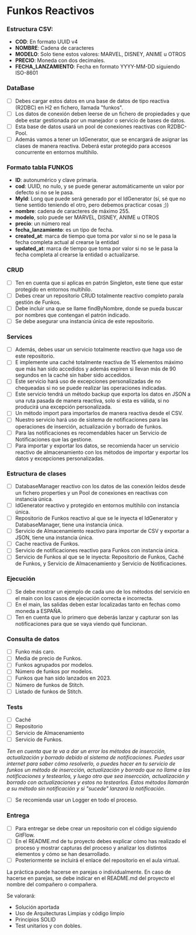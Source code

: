 # Funkos Reactivos

### Estructura CSV:

- **COD**: En formato UUID v4
- **NOMBRE**: Cadena de caracteres
- **MODELO**: Solo tiene estos valores: MARVEL, DISNEY, ANIME u OTROS
- **PRECIO**: Moneda con dos decimales.
- **FECHA_LANZAMIENTO**: Fecha en formato YYYY-MM-DD siguiendo ISO-8601

### DataBase

- [ ]  Debes cargar estos datos en una base de datos de tipo reactiva (R2DBC) en H2 en fichero, llamada "funkos".
- [ ]  Los datos de conexión deben leerse de un fichero de propiedades y que debe estar gestionada por un manejador o
  servicio de bases de datos.
- [ ]  Esta base de datos usará un pool de conexiones reactivas con R2DBC-Pool.
- [ ]  Además vamos a tener un IdGenerator, que se encargará de asignar las clases de manera reactiva. Deberá estar
  protegido para accesos concurrente en entornos multihilo.

### Formato tabla FUNKOS

- **ID**: autonumérico y clave primaria.
- **cod**: UUID, no nulo, y se puede generar automáticamente un valor por defecto si no se le pasa.
- **MyId**: Long que puede será generado por el IdGenerator (sí, sé que no tiene sentido teniendo el otro, pero debemos
  practicar cosas ;))
- **nombre**: cadena de caracteres de máximo 255.
- **modelo**, solo puede ser MARVEL, DISNEY, ANIME u OTROS
- **precio**: un número real
- **fecha_lanzamiento**: es un tipo de fecha.
- **created_at**: marca de tiempo que toma por valor si no se le pasa la fecha completa actual al crearse la entidad
- **updated_at**: marca de tiempo que toma por valor si no se le pasa la fecha completa al crearse la entidad o
  actualizarse.

### CRUD

- [ ]  Ten en cuenta que si aplicas en patrón Singleton, este tiene que estar protegido en entornos multihilo.
- [ ]  Debes crear un repositorio CRUD totalmente reactivo completo parala gestión de Funkos.
- [ ]  Debe incluir una que se llame findByNombre, donde se pueda buscar por nombres que contengan el patrón indicado.
- [ ]  Se debe asegurar una instancia única de este repositorio.

### Services

- [ ]  Además, debes usar un servicio totalmente reactivo que haga uso de este repositorio.
- [ ]  E implemente una caché totalmente reactiva de 15 elementos máximo que más han sido accedidos y además expiren si
  llevan más de 90 segundos en la caché sin haber sido accedidos.
- [ ]  Este servicio hará uso de excepciones personalizadas de no chequeadas si no se puede realizar las operaciones
  indicadas.
- [ ]  Este servicio tendrá un método backup que exporta los datos en JSON a una ruta pasada de manera reactiva, solo si
  esta es válida, si no producirá una excepción personalizada.
- [ ]  Un método import para importarlos de manera reactiva desde el CSV.
- [ ]  Nuestro servicio hará uso de sistema de notificaciones para las operaciones de inserción, actualización y borrado
  de funkos.
- [ ]  Para las notificaciones es recomendables hacer un Servicio de Notificaciones que las gestione.
- [ ]  Para importar y exportar los datos, se recomienda hacer un servicio reactivo de almacenamiento con los métodos de
  importar y exportar los datos y excepciones personalizadas.

### Estructura de clases

- [ ]  DatabaseManager reactivo con los datos de las conexión leídos desde un fichero properties y un Pool de conexiones
  en reactivas con instancia única.
- [ ]  IdGenerator reactivo y protegido en entornos multihilo con instancia única.
- [ ]  Repositorio de Funkos reactivo al que se le inyecta el IdGenerator y DatabaseManager, tiene una instancia única.
- [ ]  Servicio de Almacenamiento reactivo para importar de CSV y exportar a JSON, tiene una instancia única.
- [ ]  Cache reactiva de Funkos.
- [ ]  Servicio de notificaciones reactivo para Funkos con instancia única.
- [ ]  Servicio de Funkos al que se le inyecta: Repositorio de Funkos, Caché de Funkos, y Servicio de Almacenamiento y
  Servicio de Notificaciones.

### Ejecución

- [ ]  Se debe mostrar un ejemplo de cada uno de los métodos del servicio en el main con los casos de ejecución correcta
  e incorrecta.
- [ ]  En el main, las salidas deben estar localizadas tanto en fechas como moneda a ESPAÑA.
- [ ]  Ten en cuenta que lo primero que deberás lanzar y capturar son las notificaciones para que se vaya viendo qué
  funcionan.

### Consulta de datos

- [ ]  Funko más caro.
- [ ]  Media de precio de Funkos.
- [ ]  Funkos agrupados por modelos.
- [ ]  Número de funkos por modelos.
- [ ]  Funkos que han sido lanzados en 2023.
- [ ]  Número de funkos de Stitch.
- [ ]  Listado de funkos de Stitch.

### Tests

- [ ]  Caché
- [ ]  Repositorio
- [ ]  Servicio de Almacenamiento
- [ ]  Servicio de Funkos.

*Ten en cuenta que te va a dar un error los métodos de insercción, actualización y borrado debido al sistema de
notificaciones. Puedes usar internet para saber cómo resolverlo, o puedes hacer en tu servicio de funkos un método de
insercción, actualización y borrado que no llame a las notificaciones y testearlos, y luego otro que sea insercción,
actualización y borrado con actualizaciones y estos no testearlos. Estos métodos llamarán a su método sin notificación y
si "sucede" lanzará la notificación.*

- [ ]  Se recomienda usar un Logger en todo el proceso.

### Entrega

- [ ]  Para entregar se debe crear un repositorio con el código siguiendo GitFlow.
- [ ]  En el README.md de tu proyecto debes explicar cómo has realizado el proceso y mostrar capturas del proceso y
  analizar los distintos elementos y cómo se han desarrollado.
- [ ]  Posteriormente se incluirá el enlace del repositorio en el aula virtual.

La práctica puede hacerse en parejas o individualmente. En caso de hacerse en parejas, se debe indicar en el README.md
del proyecto el nombre del compañero o compañera.

Se valorará:

- Solución aportada
- Uso de Arquitecturas Limpias y código limpio
- Principios SOLID
- Test unitarios y con dobles.
